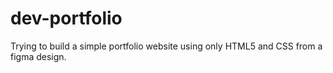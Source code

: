 # dev-portfolio
Trying to build a simple portfolio website using only HTML5 and CSS from a figma design.
